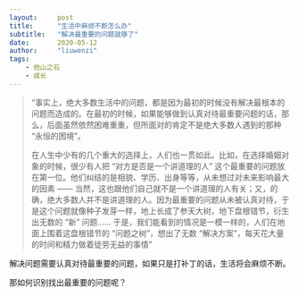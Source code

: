 ```yaml
---
layout:     post
title:      "生活中麻烦不断怎么办"
subtitle:   "解决最重要的问题就够了"
date:       2020-05-12
author:     "liuwenzi"
tags:
    - 他山之石
    - 成长
---
```


> “事实上，绝大多数生活中的问题，都是因为最初的时候没有解决最根本的问题而造成的。在最初的时候，如果能够做到认真对待最重要问题的话，那么，后面虽然依然困难重重，但所面对的肯定不是绝大多数人遇到的那种 “永恒的困境”。
>
> 在人生中少有的几个重大的选择上，人们也一贯如此。比如，在选择婚姻对象的时候，很少有人把 “对方是否是一个讲道理的人” 这个最重要的问题放在第一位。他们纠结的是相貌、学历、出身等等，从未想过对未来影响最大的因素 —— 当然，这也跟他们自己就不是一个讲道理的人有关；又，的确，绝大多数人并不是讲道理的人。因为最重要的问题从未被认真对待，于是这个问题就像种子发芽一样，地上长成了参天大树，地下盘根错节，衍生出无数的 “新” 问题…… 于是，我们能看到的情况是一模一样的，人们在地面上围着这盘根错节的 “问题之树”，想出了无数 “解决方案”，每天花大量的时间和精力做着徒劳无益的事情”

解决问题需要认真对待最重要的问题，如果只是打补丁的话，生活将会麻烦不断。

那如何识别找出最重要的问题呢？
